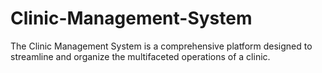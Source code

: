 # Clinic-Management-System
The Clinic Management System is a comprehensive platform designed to streamline and organize the multifaceted operations of a clinic. 
